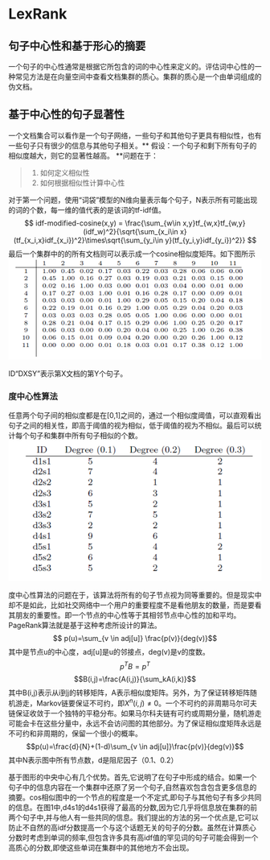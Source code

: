 # LexRank
## 句子中心性和基于形心的摘要
一个句子的中心性通常是根据它所包含的词的中心性来定义的。评估词中心性的一种常见方法是在向量空间中查看文档集群的质心。集群的质心是一个由单词组成的伪文档。
## 基于中心性的句子显著性
一个文档集合可以看作是一个句子网络，一些句子和其他句子更具有相似性，也有一些句子只有很少的信息与其他句子相关。** 假设：一个句子和剩下所有句子的相似度越大，则它的显著性越高。 **问题在于：
>1. 如何定义相似性
>2. 如何根据相似性计算中心性

对于第一个问题，使用“词袋”模型的N维向量表示每个句子，N表示所有可能出现的词的个数，每一维的值代表的是该词的tf-idf值。
$$ idf-modified-cosine(x,y) = \frac{\sum_{w\in x,y}tf_{w,x}tf_{w,y}(idf_w)^2}{\sqrt{\sum_{x_i\in x}(tf_{x_i,x}idf_{x_i})^2}\times\sqrt{\sum_{y_i\in y}(tf_{y_i,y}idf_{y_i})^2}} $$
最后一个集群中的的所有文档则可以表示成一个cosine相似度矩阵。如下图所示
![Alt text](./lexrank2.PNG)

ID“DXSY”表示第X文档的第Y个句子。
### 度中心性算法
任意两个句子间的相似度都是在[0,1]之间的，通过一个相似度阈值，可以直观看出句子之间的相关性，即高于阈值的视为相似，低于阈值的视为不相似。最后可以统计每个句子和集群中所有句子相似的个数。
![Alt text](./lexrank1.PNG)

度中心性算法的问题在于，该算法将所有的句子节点视为同等重要的。但是现实中却不是如此，比如社交网络中一个用户的重要程度不是看他朋友的数量，而是要看其朋友的重要性。即一个节点的中心性等于其相邻节点中心性的加和平均。PageRank算法就是基于这种考虑所设计的算法。
$$ p(u)=\sum_{v \in adj[u]} \frac{p(v)}{deg(v)}$$
其中是节点u的中心度，adj[u]是u的邻接点，deg(v)是v的度数。
$$ p^TB = p^T$$
$$B(i,j)=\frac{A(i,j)}{\sum_kA(i,k)}$$
其中B(i,j)表示从i到j的转移矩阵，A表示相似度矩阵。另外，为了保证转移矩阵随机游走，Markov链要保证不可约，即$X^n(i,j)\neq0$。一个不可约的非周期马尔可夫链保证收敛于一个独特的平稳分布。如果马尔科夫链有可约或周期分量，随机游走可能会卡在这些分量中，永远不会访问图的其他部分。为了保证相似度矩阵永远是不可约和非周期的，保留一个很小的概率。
$$p(u)=\frac{d}{N}+(1-d)\sum_{v \in adj[u]}\frac{p(v)}{deg(v)}$$
其中N表示图中所有节点数，d是阻尼因子（0.1、0.2）

基于图形的中央中心有几个优势。首先,它说明了在句子中形成的结合。如果一个句子中的信息内容在一个集群中还原了另一个句子,自然喜欢包含包含更多信息的摘要。cos相似图中的一个节点的程度是一个不定式,即句子与其他句子有多少共同的信息。在图1中,d4s1的d4s1获得了最高的分数,因为它几乎将信息放在集群的前两个句子中,并与他人有一些共同的信息。我们提出的方法的另一个优点是,它可以防止不自然的高idf分数提高一个与这个话题无关的句子的分数。虽然在计算质心分数时考虑到单词的频率,但包含许多具有高idf值的罕见词的句子可能会得到一个高质心的分数,即使这些单词在集群中的其他地方不会出现。
